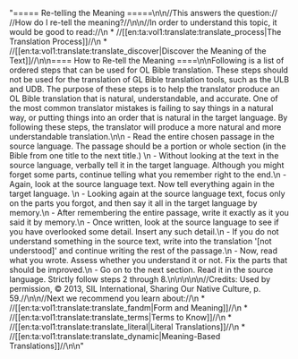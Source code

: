 "===== Re-telling the Meaning =====\n\n//This answers the question:// //How do I re-tell the meaning?//\n\n//In order to understand this topic, it would be good to read://\n  * //[[en:ta:vol1:translate:translate_process|The Translation Process]]//\n  * //[[en:ta:vol1:translate:translate_discover|Discover the Meaning of the Text]]//\n\n==== How to Re-tell the Meaning ====\n\nFollowing is a list of ordered steps that can be used for OL Bible translation. These steps should not be used for the translation of GL Bible translation tools, such as the ULB and UDB. The purpose of these steps is to help the translator produce an OL Bible translation that is natural, understandable, and accurate. One of the most common translator mistakes is failing to say things in a natural way, or putting things into an order that is natural in the target language. By following these steps, the translator will produce a more natural and more understandable translation.\n\n  - Read the entire chosen passage in the source language. The passage should be a portion or whole section (in the Bible from one title to the next title.) \n  - Without looking at the text in the source language, verbally tell it in the target language. Although you might forget some parts, continue telling what you remember right to the end.\n  - Again, look at the source language text. Now tell everything again in the target language. \n  - Looking again at the source language text, focus only on the parts you forgot, and then say it all in the target language by memory.\n  - After remembering the entire passage, write it exactly as it you said it by memory.\n  - Once written, look at the source language to see if you have overlooked some detail. Insert any such detail.\n  - If you do not understand something in the source text, write into the translation '[not understood]' and continue writing the rest of the passage.\n  - Now, read what you wrote. Assess whether you understand it or not. Fix the parts that should be improved.\n  - Go on to the next section. Read it in the source language. Strictly follow steps 2 through 8.\n\n\n\n\n//Credits: Used by permission, © 2013, SIL International, Sharing Our Native Culture, p. 59.//\n\n//Next we recommend you learn about://\n  * //[[en:ta:vol1:translate:translate_fandm|Form and Meaning]]//\n  * //[[en:ta:vol1:translate:translate_terms|Terms to Know]]//\n  * //[[en:ta:vol1:translate:translate_literal|Literal Translations]]//\n  * //[[en:ta:vol1:translate:translate_dynamic|Meaning-Based Translations]]//\n\n"
